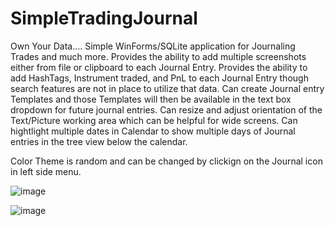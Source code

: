 # SimpleTradingJournal

Own Your Data....
Simple WinForms/SQLite application for Journaling Trades and much more.
Provides the ability to add multiple screenshots either from file or clipboard to each Journal Entry.
Provides the ability to add HashTags, Instrument traded, and PnL to each Journal Entry though search features are not in place to utilize that data.
Can create Journal entry Templates and those Templates will then be available in the text box dropdown for future journal entries.
Can resize and adjust orientation of the Text/Picture working area which can be helpful for wide screens.
Can hightlight multiple dates in Calendar to show multiple days of Journal entries in the tree view below the calendar.

Color Theme is random and can be changed by clickign on the Journal icon in left side menu.


![image](https://github.com/TyronicTrader/SimpleTradingJournal/assets/82331418/94097284-3717-4fcc-a4f7-f308e7231df5)


![image](https://github.com/TyronicTrader/SimpleTradingJournal/assets/82331418/9c34c2b5-3422-47f7-9906-98398f05277d)

